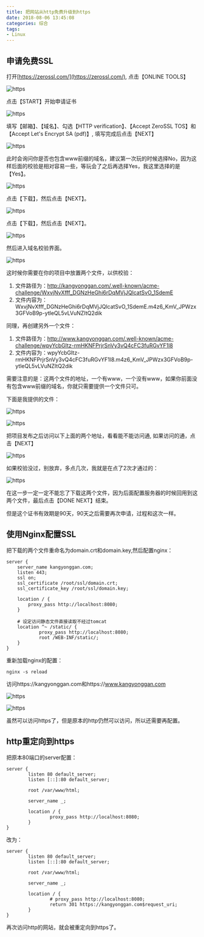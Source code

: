 ```yaml
---
title: 把网站从http免费升级到https
date: 2018-08-06 13:45:08
categories: 综合
tags:
- Linux
---
```


## 申请免费SSL
打开[https://zerossl.com/](https://zerossl.com/), 点击【ONLINE TOOLS】

![https](/upload/article/https01.png)

点击【START】开始申请证书

<!-- more -->

![https](/upload/article/https02.png)

填写【邮箱】、【域名】、勾选【HTTP verification】、【Accept ZeroSSL TOS】和【Accept Let's Encrypt SA (pdf)】, 填写完成后点击【NEXT】

![https](/upload/article/https03.png)

此时会询问你是否也包含www前缀的域名，建议第一次玩的时候选择No，因为这样后面的校验是相对容易一些，等玩会了之后再选择Yes，我这里选择的是【Yes】。

![https](/upload/article/https04.png)

点击【下载】，然后点击【NEXT】。

![https](/upload/article/https05.png)

点击【下载】，然后点击【NEXT】。

![https](/upload/article/https06.png)

然后进入域名校验界面。

![https](/upload/article/https07.png)

这时候你需要在你的项目中放置两个文件，以供校验：
1. 文件路径为：http://kangyonggan.com/.well-known/acme-challenge/WxvjNvXfff_DGNzHeGhi6rDqMVjJQlcatSvO_1SdemE
2. 文件内容为：WxvjNvXfff_DGNzHeGhi6rDqMVjJQlcatSvO_1SdemE.m4z6_KmV_JPWzx3GFVoB9p-ytleQL5vLVuNZItQ2dik

同理，再创建另外一个文件：
1. 文件路径为：http://www.kangyonggan.com/.well-known/acme-challenge/wpyYcbGItz-rmHKNFPrjrSnVy3vQ4cFC3fuRGvYF1l8
2. 文件内容为：wpyYcbGItz-rmHKNFPrjrSnVy3vQ4cFC3fuRGvYF1l8.m4z6_KmV_JPWzx3GFVoB9p-ytleQL5vLVuNZItQ2dik

需要注意的是：这两个文件的地址，一个有www，一个没有www，如果你前面没有包含www前缀的域名，你就只需要提供一个文件只可。

下面是我提供的文件：

![https](/upload/article/https08.png)

![https](/upload/article/https09.png)

把项目发布之后访问以下上面的两个地址，看看能不能访问通, 如果访问的通，点击【NEXT】

![https](/upload/article/https10.png)

如果校验没过，别放弃，多点几次，我就是在点了2次才通过的：

![https](/upload/article/https11.png)

在这一步一定一定不能忘了下载这两个文件，因为后面配置服务器的时候回用到这两个文件，最后点击【DONE NEXT】结束。

但是这个证书有效期是90天，90天之后需要再次申请，过程和这次一样。

## 使用Nginx配置SSL
把下载的两个文件重命名为domain.crt和domain.key,然后配置nginx：

```
server {
	server_name kangyonggan.com;
    listen 443;
    ssl on;
    ssl_certificate /root/ssl/domain.crt;
    ssl_certificate_key /root/ssl/domain.key;

	location / {
		proxy_pass http://localhost:8080;
	}

	# 设定访问静态文件直接读取不经过tomcat
	location ^~ /static/ {
			proxy_pass http://localhost:8080;
			root /WEB-INF/static/;
	}
}
```

重新加载nginx的配置：

```
nginx -s reload
```

访问https://kangyonggan.com和https://www.kangyonggan.com

![https](/upload/article/https12.png)

![https](/upload/article/https13.png)

虽然可以访问https了，但是原本的http仍然可以访问，所以还需要再配置。

## http重定向到https
把原本80端口的server配置：

```
server {
        listen 80 default_server;
        listen [::]:80 default_server;

        root /var/www/html;

        server_name _;

        location / {
                proxy_pass http://localhost:8080;
        }
}
```

改为：

```
server {
        listen 80 default_server;
        listen [::]:80 default_server;

        root /var/www/html;

        server_name _;

        location / {
                # proxy_pass http://localhost:8080;
                return 301 https://kangyonggan.com$request_uri;
        }
}
```

再次访问http的网站，就会被重定向到https了。











